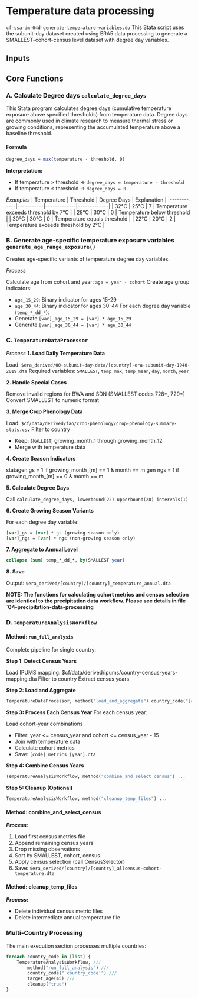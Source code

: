 # Temperature data processing
`cf-ssa-dm-04d-generate-temperature-variables.do`
This Stata script uses the subunit-day dataset created using ERA5 data processing to generate a SMALLEST-cohort-census level dataset with degree day variables. 

## Inputs



## Core Functions
### A. Calculate Degree days `calculate_degree_days`
This Stata program calculates degree days (cumulative temperature exposure above specified thresholds) from temperature data. Degree days are commonly used in climate research to measure thermal stress or growing conditions, representing the accumulated temperature above a baseline threshold.
#### Formula
```stata
degree_days = max(temperature - threshold, 0)
```
**Interpretation:**
- If temperature > threshold → `degree_days = temperature - threshold`
- If temperature ≤ threshold → `degree_days = 0`

_Examples_
| Temperature | Threshold | Degree Days | Explanation |
|-------------|-----------|-------------|-------------|
| 32°C | 25°C | 7 | Temperature exceeds threshold by 7°C |
| 28°C | 30°C | 0 | Temperature below threshold |
| 30°C | 30°C | 0 | Temperature equals threshold |
| 22°C | 20°C | 2 | Temperature exceeds threshold by 2°C |

### B. Generate age-specific temperature exposure variables `generate_age_range_exposure()`
Creates age-specific variants of temperature degree day variables.

_Process_

Calculate age from cohort and year: `age = year - cohort`
Create age group indicators:
 - `age_15_29`: Binary indicator for ages 15-29
 - `age_30_44`: Binary indicator for ages 30-44
For each degree day variable (`temp_*_dd_*`):
  - Generate `[var]_age_15_29 = [var] * age_15_29`
  - Generate `[var]_age_30_44 = [var] * age_30_44`


### C. `TemperatureDataProcessor`
_Process_
**1. Load Daily Temperature Data**

Load: `$era_derived/00-subunit-day-data/[country]-era-subunit-day-1940-2019.dta`
Required variables: `SMALLEST`, `temp_max`, `temp_mean`, `day`, `month`, `year`

**2. Handle Special Cases**

Remove invalid regions for BWA and SDN (SMALLEST codes 728*, 729*)
Convert SMALLEST to numeric format

**3. Merge Crop Phenology Data**

Load: `$cf/data/derived/fao/crop-phenology/crop-phenology-summary-stats.csv`
Filter to country
- Keep: `SMALLEST`, growing_month_1 through growing_month_12
- Merge with temperature data

**4. Create Season Indicators**

statagen gs = 1 if growing_month_[m] == 1 & month == m
gen ngs = 1 if growing_month_[m] == 0 & month == m

**5. Calculate Degree Days**

Call `calculate_degree_days, lowerbound(22) upperbound(28) intervals(1)`

**6. Create Growing Season Variants**

For each degree day variable:
```stata
[var]_gs = [var] * gs (growing season only)
[var]_ngs = [var] * ngs (non-growing season only)
```

**7. Aggregate to Annual Level**

```stata
collapse (sum) temp_*_dd_*, by(SMALLEST year)
```
**8. Save**

Output: `$era_derived/[country]/[country]_temperature_annual.dta`

**NOTE: The functions for calculating cohort metrics and census selection are identical to the precipitation data workflow. Please see details in file `04-precipitation-data-processing**

### D. `TemperatureAnalysisWorkflow`
#### Method: `run_full_analysis`
Complete pipeline for single country:

**Step 1: Detect Census Years**

Load IPUMS mapping: $cf/data/derived/ipums/country-census-years-mapping.dta
Filter to country
Extract census years

**Step 2: Load and Aggregate**

```stata
TemperatureDataProcessor, method("load_and_aggregate") country_code("[code]")
```

**Step 3: Process Each Census Year**
For each census year:

Load cohort-year combinations
- Filter: year <= census_year and cohort <= census_year - 15
- Join with temperature data
- Calculate cohort metrics
- Save: `[code]_metrics_[year].dta`

**Step 4: Combine Census Years**
```stata
TemperatureAnalysisWorkflow, method("combine_and_select_census") ...
```

**Step 5: Cleanup (Optional)**
```stata
TemperatureAnalysisWorkflow, method("cleanup_temp_files") ...
```

#### Method: combine_and_select_census
**_Process:_**

1. Load first census metrics file
2. Append remaining census years
3. Drop missing observations
4. Sort by SMALLEST, cohort, census
5. Apply census selection (call CensusSelector)
6. Save: `$era_derived/[country]/[country]_allcensus-cohort-temperature.dta`

#### Method: cleanup_temp_files
_**Process:**_
- Delete individual census metric files
- Delete intermediate annual temperature file

### Multi-Country Processing
The main execution section processes multiple countries:
  ```stata
  foreach country_code in [list] {
      TemperatureAnalysisWorkflow, ///
          method("run_full_analysis") ///
          country_code("`country_code'") ///
          target_age(45) ///
          cleanup("true")
  }
  ```
